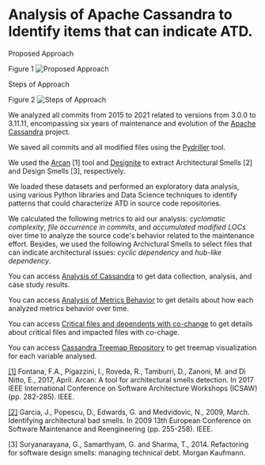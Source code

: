 # Analysis of Apache Cassandra to Identify items that can indicate ATD.

Proposed Approach

Figure 1 ![Proposed Approach](https://anonymous.4open.science/r/mycassandra-32D3/images/SummaryofSysRepoAnalysis.png)

Steps of Approach

Figure 2 ![Steps of Approach](https://anonymous.4open.science/r/mycassandra-32D3/images/AnalysisCassandraRepositoryFlow.png)

We analyzed all commits from 2015 to 2021 related to versions from 3.0.0 to 3.11.11, encompassing six years of maintenance and evolution of the [Apache Cassandra](https://github.com/apache/cassandra) project. 

We saved all commits and all modified files using the [Pydriller](https://github.com/ishepard/pydriller) tool.

We used the [Arcan](https://essere.disco.unimib.it/wiki/arcan/#:~:text=Arcan%20is%20a%20Java%20software,are%20less%20stable%20than%20itself.) [1] tool and [Designite](https://www.designite-tools.com/) to extract Architectural Smells [2] and Design Smells [3], respectively. 

We loaded these datasets and performed an exploratory data analysis, using various Python libraries and Data Science techniques to identify patterns that could characterize ATD in source code repositories.

We calculated the following metrics to aid our analysis: *cyclomatic complexity*, *file occurrence in commits*, and *accumulated modified LOCs* over time to analyze the source code's behavior related to the maintenance effort. Besides, we used the following Archictural Smells to select files that can indicate architectural issues: *cyclic dependency* and *hub-like dependency*.

You can access [Analysis of Cassandra](https://colab.research.google.com/drive/1vV2Yg41eZKj7Ws--B9lAHTeyh___m2mj?usp=sharing) to get data collection, analysis, and case study results.

You can access [Analysis of Metrics Behavior](https://colab.research.google.com/drive/1vtqtkGrj2UlPkucDLQfon_tBHG4lyrP7?usp=sharing) to get details about how each analyzed metrics behavior over time.

You can access [Critical files and dependents with co-change](https://colab.research.google.com/drive/18U5DgWDyrPgglOCXe0fwAYwAZFIa-gP8?usp=sharing) to get details about critical files and impacted files with co-chage.

You can access [Cassandra Treemap Repository](https://giselesousar.github.io/cassandra-treemap/) to get treemap visualization for each variable analysed.

[[1]](https://dl.acm.org/doi/abs/10.1145/2851613.2851963) Fontana, F.A., Pigazzini, I., Roveda, R., Tamburri, D., Zanoni, M. and Di Nitto, E., 2017, April. Arcan: A tool for architectural smells detection. In 2017 IEEE International Conference on Software Architecture Workshops (ICSAW) (pp. 282-285). IEEE.

[[2]](https://ieeexplore.ieee.org/abstract/document/4812762) Garcia, J., Popescu, D., Edwards, G. and Medvidovic, N., 2009, March. Identifying architectural bad smells. In 2009 13th European Conference on Software Maintenance and Reengineering (pp. 255-258). IEEE.

[3] Suryanarayana, G., Samarthyam, G. and Sharma, T., 2014. Refactoring for software design smells: managing technical debt. Morgan Kaufmann. 

